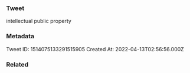 ### Tweet
intellectual public property

### Metadata
Tweet ID: 1514075133291515905
Created At: 2022-04-13T02:56:56.000Z

### Related

